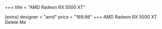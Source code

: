 +++
title = "AMD Radeon RX 5500 XT"

[extra]
designer = "amd"
price = "169.98"
+++
AMD Radeon RX 5500 XT Delete Me
<!-- more -->
